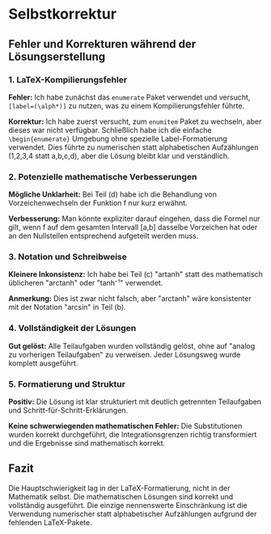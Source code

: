 # Selbstkorrektur

## Fehler und Korrekturen während der Lösungserstellung

### 1. LaTeX-Kompilierungsfehler
**Fehler:** Ich habe zunächst das `enumerate` Paket verwendet und versucht, `[label=(\alph*)]` zu nutzen, was zu einem Kompilierungsfehler führte.

**Korrektur:** Ich habe zuerst versucht, zum `enumitem` Paket zu wechseln, aber dieses war nicht verfügbar. Schließlich habe ich die einfache `\begin{enumerate}` Umgebung ohne spezielle Label-Formatierung verwendet. Dies führte zu numerischen statt alphabetischen Aufzählungen (1,2,3,4 statt a,b,c,d), aber die Lösung bleibt klar und verständlich.

### 2. Potenzielle mathematische Verbesserungen

**Mögliche Unklarheit:** Bei Teil (d) habe ich die Behandlung von Vorzeichenwechseln der Funktion f nur kurz erwähnt. 

**Verbesserung:** Man könnte expliziter darauf eingehen, dass die Formel nur gilt, wenn f auf dem gesamten Intervall [a,b] dasselbe Vorzeichen hat oder an den Nullstellen entsprechend aufgeteilt werden muss.

### 3. Notation und Schreibweise

**Kleinere Inkonsistenz:** Ich habe bei Teil (c) "artanh" statt des mathematisch üblicheren "arctanh" oder "tanh⁻¹" verwendet.

**Anmerkung:** Dies ist zwar nicht falsch, aber "arctanh" wäre konsistenter mit der Notation "arcsin" in Teil (b).

### 4. Vollständigkeit der Lösungen

**Gut gelöst:** Alle Teilaufgaben wurden vollständig gelöst, ohne auf "analog zu vorherigen Teilaufgaben" zu verweisen. Jeder Lösungsweg wurde komplett ausgeführt.

### 5. Formatierung und Struktur

**Positiv:** Die Lösung ist klar strukturiert mit deutlich getrennten Teilaufgaben und Schritt-für-Schritt-Erklärungen.

**Keine schwerwiegenden mathematischen Fehler:** Die Substitutionen wurden korrekt durchgeführt, die Integrationsgrenzen richtig transformiert und die Ergebnisse sind mathematisch korrekt.

## Fazit

Die Hauptschwierigkeit lag in der LaTeX-Formatierung, nicht in der Mathematik selbst. Die mathematischen Lösungen sind korrekt und vollständig ausgeführt. Die einzige nennenswerte Einschränkung ist die Verwendung numerischer statt alphabetischer Aufzählungen aufgrund der fehlenden LaTeX-Pakete.